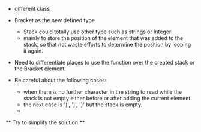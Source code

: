 - different class
- Bracket as the new defined type
  - Stack could totally use other type such as strings or integer
  - mainly to store the position of the element that was added to the stack, so that not waste efforts to determine the position by looping it again.

- Need to differentiate places to use the function over the created stack or the Bracket element.
- Be careful about the following cases:
  - when there is no further character in the string to read while the stack is not empty either before or after adding the current element.
  - the next case is ')', ']', '}' but the stack is empty.
  -



** Try to simplify the solution **
